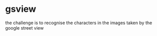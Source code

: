 # gsview
the challenge is to recognise the characters in the images taken by the google street view
